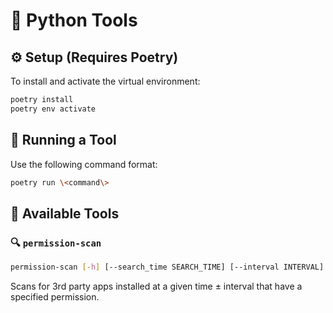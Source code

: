 # 🐍 Python Tools

## ⚙️ Setup (Requires Poetry)

To install and activate the virtual environment:

```bash
poetry install
poetry env activate
```

## 🚀 Running a Tool

Use the following command format:

```bash
poetry run \<command\>
```

## 🧰 Available Tools

### 🔍 `permission-scan`

```bash
permission-scan [-h] [--search_time SEARCH_TIME] [--interval INTERVAL] [[-d | -e]] permission
```

Scans for 3rd party apps installed at a given time ± interval that have a specified permission.

